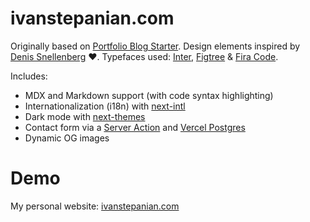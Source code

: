 # ivanstepanian.com

Originally based on [Portfolio Blog Starter](https://github.com/vercel/examples/tree/main/solutions/blog).
Design elements inspired by [Denis Snellenberg](https://dennissnellenberg.com) ❤️.
Typefaces used: [Inter](https://rsms.me/inter/), [Figtree](https://fonts.google.com/specimen/Figtree) & [Fira Code](https://github.com/tonsky/FiraCode).

Includes:

- MDX and Markdown support (with code syntax highlighting)
- Internationalization (i18n) with [next-intl](https://next-intl-docs.vercel.app)
- Dark mode with [next-themes](https://github.com/pacocoursey/next-themes)
- Contact form via a [Server Action](https://nextjs.org/docs/app/building-your-application/data-fetching/server-actions-and-mutations) and [Vercel Postgres](https://vercel.com/docs/storage/vercel-postgres)
- Dynamic OG images

# Demo

My personal website: [ivanstepanian.com](https://ivanstepanian.com)
